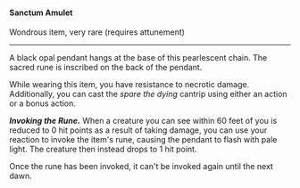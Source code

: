 #### Sanctum Amulet

Wondrous item, very rare (requires attunement)

---

A black opal pendant hangs at the base of this pearlescent chain. The sacred rune is inscribed on the back of the pendant.

While wearing this item, you have resistance to necrotic damage. Additionally, you can cast the *spare the dying* cantrip using either an action or a bonus action.

***Invoking the Rune.*** When a creature you can see within 60 feet of you is reduced to 0 hit points as a result of taking damage, you can use your reaction to invoke the item's rune, causing the pendant to flash with pale light. The creature then instead drops to 1 hit point.

Once the rune has been invoked, it can't be invoked again until the next dawn.